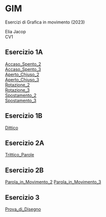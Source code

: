 # GIM
Esercizi di Grafica in movimento (2023) 

Elia Jacop  
CV1



## Esercizio 1A

[Accaso_Spento_2](/Esercizio_1A/acceso_spento_2.html)  
[Accaso_Spento_3](/Esercizio_1A/acceso_spento_3.html)  
[Aperto_Chiuso_2](/Esercizio_1A/aperto_chiuso_2.html)  
[Aperto_Chiuso_3](/Esercizio_1A/aperto_chiuso_3.html)  
[Rotazione_2](/Esercizio_1A/rotazione_2.html)  
[Rotazione_3](/Esercizio_1A/rotazione_3.html)  
[Spostamento_2](/Esercizio_1A/spostamento_2.html)  
[Spostamento_3](/Esercizio_1A/spostamento_3.html)  


## Esercizio 1B

[Dittico](/Esercizio_1B/indexA.html)


## Esercizio 2A

[Trittico_Parole](/Esercizio_2A/template/index.html) 


## Esercizio 2B

[Parola_in_Movimento_2](/Esercizio_2B/template/Caffè_2.html) 
[Parola_in_Movimento_3](/Esercizio_2B/template/Caffè_3.html) 


## Esercizio 3

[Prova_di_Disegno](/Esercizio_3/esempi/1_disegno/index.html) 





